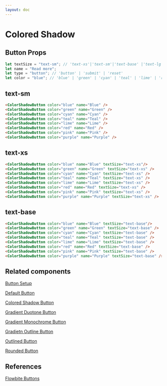```yaml
---
layout: doc
---
```


<script>
  import { ColorShadowButton }from '$lib/index';
</script>

<h1 class="text-3xl w-full text-gray-900 dark:text-white py-8">Colored Shadow</h1>

<h2 class="text-2xl w-full text-gray-900 dark:text-white py-8">Button Props</h2>

```js
let textSize = "text-sm"; // 'text-xs'|'text-sm'|'text-base' |'text-lg' |'text-xl'|'text-2xl'|'text-3xl'|'text-4xl'
let name = "Read more";
let type = "button"; // 'button' | 'submit' | 'reset'
let color = "blue"; // 'blue' | 'green' | 'cyan' | 'teal' | 'lime' | 'red' | 'pink' | 'purple'
```

<h2 class="text-2xl w-full dark:text-white py-8">text-sm</h2>


<div class="rounded-xl w-full my-4 mx-auto bg-gradient-to-r bg-white dark:bg-gray-900 border border-gray-200 dark:border-gray-700 p-2 sm:p-6">
<ColorShadowButton color="blue" name="Blue" />
<ColorShadowButton color="green" name="Green" />
<ColorShadowButton color="cyan" name="Cyan" />
<ColorShadowButton color="teal" name="Teal" />
<ColorShadowButton color="lime" name="Lime" />
<ColorShadowButton color="red" name="Red" />
<ColorShadowButton color="pink" name="Pink" />
<ColorShadowButton color="purple" name="Purple" />
</div>

```html
<ColorShadowButton color="blue" name="Blue" />
<ColorShadowButton color="green" name="Green" />
<ColorShadowButton color="cyan" name="Cyan" />
<ColorShadowButton color="teal" name="Teal" />
<ColorShadowButton color="lime" name="Lime" />
<ColorShadowButton color="red" name="Red" />
<ColorShadowButton color="pink" name="Pink" />
<ColorShadowButton color="purple" name="Purple" />
```

<h2 class="text-2xl w-full dark:text-white py-8">text-xs</h2>


<div class="rounded-xl w-full my-4 mx-auto bg-gradient-to-r bg-white dark:bg-gray-900 border border-gray-200 dark:border-gray-700 p-2 sm:p-6">
<ColorShadowButton color="blue" name="Blue" textSize="text-xs"/>
<ColorShadowButton color="green" name="Green" textSize="text-xs" />
<ColorShadowButton color="cyan" name="Cyan" textSize="text-xs" />
<ColorShadowButton color="teal" name="Teal" textSize="text-xs" />
<ColorShadowButton color="lime" name="Lime" textSize="text-xs" />
<ColorShadowButton color="red" name="Red" textSize="text-xs" />
<ColorShadowButton color="pink" name="Pink" textSize="text-xs" />
<ColorShadowButton color="purple" name="Purple" textSize="text-xs" />
</div>

```html
<ColorShadowButton color="blue" name="Blue" textSize="text-xs"/>
<ColorShadowButton color="green" name="Green" textSize="text-xs" />
<ColorShadowButton color="cyan" name="Cyan" textSize="text-xs" />
<ColorShadowButton color="teal" name="Teal" textSize="text-xs" />
<ColorShadowButton color="lime" name="Lime" textSize="text-xs" />
<ColorShadowButton color="red" name="Red" textSize="text-xs" />
<ColorShadowButton color="pink" name="Pink" textSize="text-xs" />
<ColorShadowButton color="purple" name="Purple" textSize="text-xs" />
```

<h2 class="text-2xl w-full dark:text-white py-8">text-base</h2>

<div class="rounded-xl w-full my-4 mx-auto bg-gradient-to-r bg-white dark:bg-gray-900 border border-gray-200 dark:border-gray-700 p-2 sm:p-6">
<ColorShadowButton color="blue" name="Blue" textSize="text-base"/>
<ColorShadowButton color="green" name="Green" textSize="text-base" />
<ColorShadowButton color="cyan" name="Cyan" textSize="text-base" />
<ColorShadowButton color="teal" name="Teal" textSize="text-base" />
<ColorShadowButton color="lime" name="Lime" textSize="text-base" />
<ColorShadowButton color="red" name="Red" textSize="text-base" />
<ColorShadowButton color="pink" name="Pink" textSize="text-base" />
<ColorShadowButton color="purple" name="Purple" textSize="text-base" />
</div>

```html
<ColorShadowButton color="blue" name="Blue" textSize="text-base"/>
<ColorShadowButton color="green" name="Green" textSize="text-base" />
<ColorShadowButton color="cyan" name="Cyan" textSize="text-base" />
<ColorShadowButton color="teal" name="Teal" textSize="text-base" />
<ColorShadowButton color="lime" name="Lime" textSize="text-base" />
<ColorShadowButton color="red" name="Red" textSize="text-base" />
<ColorShadowButton color="pink" name="Pink" textSize="text-base" />
<ColorShadowButton color="purple" name="Purple" textSize="text-base" />
```

<h2 class="text-2xl w-full dark:text-white py-8">Related components</h2>

<p class="dark:text-white text-lg w-full"><a href="https://flowbite-svelte.vercel.app/buttons/setup" class="text-blue-600 hover:underline dark:text-blue-500">Button Setup</a></p>

<p class="dark:text-white text-lg w-full"><a href="https://flowbite-svelte.vercel.app/buttons/default" class="text-blue-600 hover:underline dark:text-blue-500">Default Button</a></p>

<p class="dark:text-white text-lg w-full"><a href="https://flowbite-svelte.vercel.app/buttons/colored-shadow" class="text-blue-600 hover:underline dark:text-blue-500">Colored Shadow Button</a></p>

<p class="dark:text-white text-lg w-full"><a href="https://flowbite-svelte.vercel.app/buttons/gradient-duotone" class="text-blue-600 hover:underline dark:text-blue-500">Gradient Duotone Button</a></p>

<p class="dark:text-white text-lg w-full"><a href="https://flowbite-svelte.vercel.app/buttons/gradient-monochrome" class="text-blue-600 hover:underline dark:text-blue-500">Gradient Monochrome Button</a></p>

<p class="dark:text-white text-lg w-full"><a href="https://flowbite-svelte.vercel.app/buttons/gradient-outline" class="text-blue-600 hover:underline dark:text-blue-500">Gradietn Outline Button</a></p>

<p class="dark:text-white text-lg w-full"><a href="https://flowbite-svelte.vercel.app/buttons/outlined" class="text-blue-600 hover:underline dark:text-blue-500">Outlined Button</a></p>

<p class="dark:text-white text-lg w-full"><a href="https://flowbite-svelte.vercel.app/buttons/rounded" class="text-blue-600 hover:underline dark:text-blue-500">Rounded Button</a></p>

<h2 class="text-2xl w-full dark:text-white py-8">References</h2>

<p class="dark:text-white text-lg"><a href="https://flowbite.com/docs/components/buttons/" target="_blank" class="text-blue-600 hover:underline dark:text-blue-500">Flowbite Buttons</a></p>